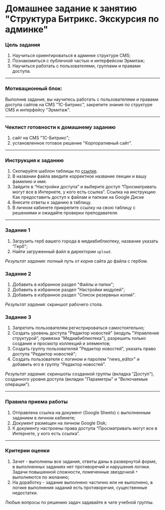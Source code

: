 
# Домашнее задание к занятию "Структура Битрикс. Экскурсия по админке"

### Цель задания

1. Научиться ориентироваться в админке структуре CMS;
2. Познакомиться с публичной частью и интерфейсом Эрмитаж;
3. Научиться работать с пользователями, группами и правами доступа.

------

### Мотивационный блок:

Выполнив задания, вы научитесь работать с пользователями и правами доступа сайтов на CMS "1С-Битрикс", закрепите знания по структуре CMS и интерфейсу "Эрмитаж".

------

### Чеклист готовности к домашнему заданию

1. сайт на CMS "1С-Битрикс";
2. установленное готовое решение "Корпоративный сайт".

------

### Инструкция к заданию

1. Скопируйте шаблон таблицы по [ссылке](https://docs.google.com/spreadsheets/d/1VBIcY62HkxrrSfwLlNCfUVdDZlFIJgyjoVj1ALrrYgQ/edit#).
2. В названии файла введите корректное название лекции и вашу фамилию и имя.
3. Зайдите в “Настройки доступа” и выберите доступ “Просматривать могут все в Интернете, у кого есть ссылка”. Ссылка на инструкцию Как предоставить доступ к файлам и папкам на Google Диске
4. Внесите ответы к заданию в таблицу.
5. В личном кабинете прикрепите ссылку на свою таблицу с решениями и ожидайте проверки преподавателя.

------

### Задание 1

1. Загрузить герб вашего города в медиабиблиотеку, название указать "Герб";
2. Найти загруженный файл в директории `upload`.

_Результат задания_: полный путь от корня сайта до файла с гербом.

### Задание 2

1. Добавить в избранное раздел "Файлы и папки";
2. Добавить в избранное раздел "Настройки модулей";
3. Добавить в избранное раздел "Список резервных копий".

_Результат задания_: скриншот рабочего стола.

### Задание 3

1. Запретить пользователям регистрироваться самостоятельно;
2. Создать уровень доступа "Редактор новостей" (модуль "Управление структурой", привязка "Медиабиблиотека"), разрешить только создание и просмотр коллекций и элементов;
3. Создать группу пользователей "Редактор новостей", указать право доступа "Редактор новостей";
4. Создать пользователя с логином и паролем "news_editor" и добавить его в группу "Редактор новостей".

_Результат задания_: скриншоты созданной группы (вкладка "Доступ"), созданного уровня доступа (вкладки "Параметры" и "Включаемые операции").

------

### Правила приема работы

1. Отправлена ссылка на документ (Google Sheets) с выполненным заданием в личном кабинете;
2. Документ размещен на личном Google Disk;
3. К документу настроены права доступа “Просматривать могут все в Интернете, у кого есть ссылка”.

------

### Критерии оценки

1. Зачет - выполнены все задания, ответы даны в развернутой форме, в выполненных заданиях нет противоречий и нарушения логики. Задачи повышенной сложности, помеченные звездочкой `*` выполняются по желанию;
2. На доработку - задание выполнено частично или не выполнено, в логике выполнения заданий есть противоречия, существенные недостатки.

Любые вопросы по решению задач задавайте в чате учебной группы.
